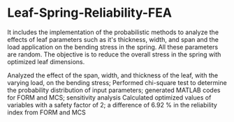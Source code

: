 # Leaf-Spring-Reliability-FEA
It includes the implementation of the probabilistic methods to analyze the effects of leaf parameters such as it's thickness, width, and span and the load application on the bending stress in the spring. All these parameters are random. The objective is to reduce the 
overall stress in the spring with optimized leaf dimensions. 

Analyzed the effect of the span, width, and thickness of the leaf, with the varying load, on the bending stress;
Performed chi-square test to determine the probability distribution of input parameters; generated MATLAB codes for FORM and MCS; sensitivity analysis 
Calculated optimized values of variables with a safety factor of 2; a difference of 6.92 % in the reliability index from FORM and MCS 

